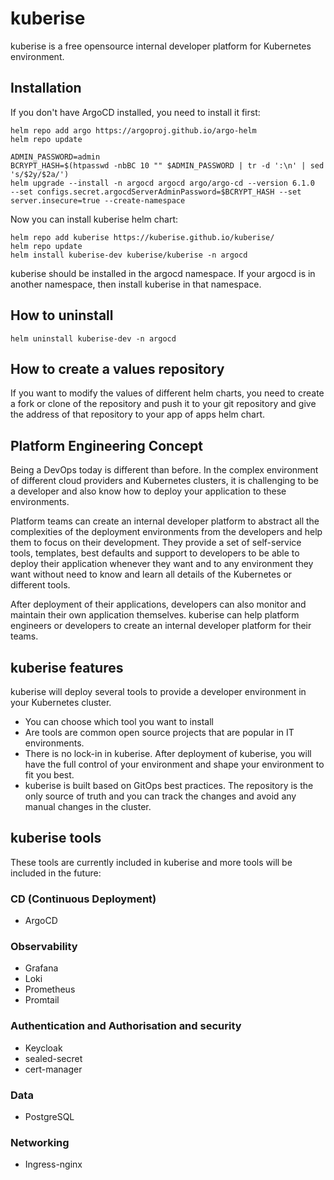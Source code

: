 # kuberise

kuberise is a free opensource internal developer platform for Kubernetes environment.

## Installation

If you don't have ArgoCD installed, you need to install it first:
```
helm repo add argo https://argoproj.github.io/argo-helm
helm repo update

ADMIN_PASSWORD=admin
BCRYPT_HASH=$(htpasswd -nbBC 10 "" $ADMIN_PASSWORD | tr -d ':\n' | sed 's/$2y/$2a/')
helm upgrade --install -n argocd argocd argo/argo-cd --version 6.1.0  --set configs.secret.argocdServerAdminPassword=$BCRYPT_HASH --set server.insecure=true --create-namespace
```

Now you can install kuberise helm chart:
```
helm repo add kuberise https://kuberise.github.io/kuberise/
helm repo update
helm install kuberise-dev kuberise/kuberise -n argocd
```
kuberise should be installed in the argocd namespace. If your argocd is in another namespace, then install kuberise in that namespace.

## How to uninstall

```
helm uninstall kuberise-dev -n argocd
```

## How to create a values repository

If you want to modify the values of different helm charts, you need to create a fork or clone of the repository and push it to your git repository and give the address of that repository to your app of apps helm chart.


## Platform Engineering Concept

Being a DevOps today is different than before. In the complex environment of different cloud providers and Kubernetes clusters, it is challenging to be a developer and also know how to deploy your application to these environments.

Platform teams can create an internal developer platform to abstract all the complexities of the deployment environments from the developers and help them to focus on their development. They provide a set of self-service tools, templates, best defaults and support to developers to be able to deploy their application whenever they want and to any environment they want without need to know and learn all details of the Kubernetes or different tools.

After deployment of their applications, developers can also monitor and maintain their own application themselves. kuberise can help platform engineers or developers to create an internal developer platform for their teams.

## kuberise features

kuberise will deploy several tools to provide a developer environment in your Kubernetes cluster.
- You can choose which tool you want to install
- Are tools are common open source projects that are popular in IT environments.
- There is no lock-in in kuberise. After deployment of kuberise, you will have the full control of your environment and shape your environment to fit you best.
- kuberise is built based on GitOps best practices. The repository is the only source of truth and you can track the changes and avoid any manual changes in the cluster.

## kuberise tools

These tools are currently included in kuberise and more tools will be included in the future:

### CD (Continuous Deployment)
- ArgoCD
### Observability
- Grafana
- Loki
- Prometheus
- Promtail

### Authentication and Authorisation and security
- Keycloak
- sealed-secret
- cert-manager
### Data
- PostgreSQL

### Networking
- Ingress-nginx
